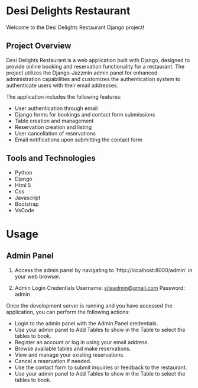 # Desi Delights Restaurant

Welcome to the Desi Delights Restaurant Django project!

## Project Overview

Desi Delights Restaurant is a web application built with Django, designed to provide online booking and reservation functionality for a restaurant. The project utilizes the Django-Jazzmin admin panel for enhanced administration capabilities and customizes the authentication system to authenticate users with their email addresses.



The application includes the following features:

- User authentication through email
- Django forms for bookings and contact form submissions
- Table creation and management
- Reservation creation and listing
- User cancellation of reservations
- Email notifications upon submitting the contact form

## Tools and Technologies

- Python
- Django
- Html 5
- Css
- Javascript
- Bootstrap
- VsCode

# Usage

## Admin Panel

1. Access the admin panel by navigating to 'http://localhost:8000/admin' in your web browser.

2. Admin Login Credentials Username: siteadmin@gmail.com Password: admin

Once the development server is running and you have accessed the application, you can perform the following actions:

- Login to the admin panel with the Admin Panel credentials.
- Use your admin panel to Add Tables to show in the Table to select the tables to book.
- Register an account or log in using your email address.
- Browse available tables and make reservations.
- View and manage your existing reservations.
- Cancel a reservation if needed.
- Use the contact form to submit inquiries or feedback to the restaurant.
- Use your admin panel to Add Tables to show in the Table to select the tables to book.
